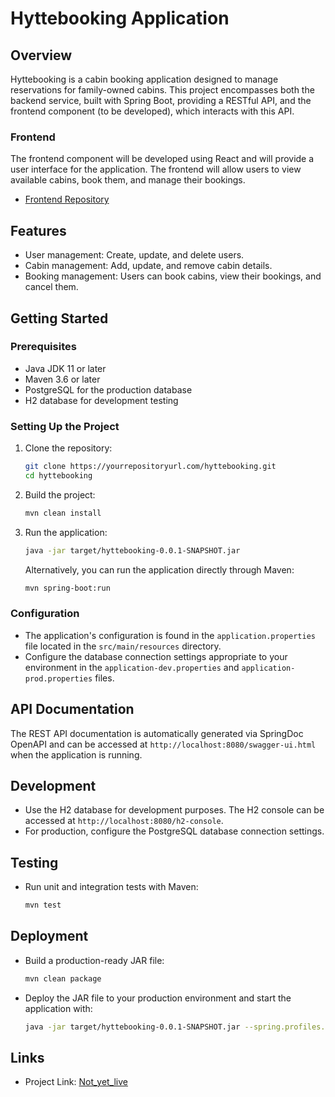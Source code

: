 # Hyttebooking Application

## Overview
Hyttebooking is a cabin booking application designed to manage reservations for family-owned cabins. This project encompasses both the backend service, built with Spring Boot, providing a RESTful API, and the frontend component (to be developed), which interacts with this API.

### Frontend
The frontend component will be developed using React and will provide a user interface for the application. The frontend will allow users to view available cabins, book them, and manage their bookings.
- [Frontend Repository](https://github.com/jkriesp/hyttebooking)
## Features
- User management: Create, update, and delete users.
- Cabin management: Add, update, and remove cabin details.
- Booking management: Users can book cabins, view their bookings, and cancel them.

## Getting Started

### Prerequisites
- Java JDK 11 or later
- Maven 3.6 or later
- PostgreSQL for the production database
- H2 database for development testing

### Setting Up the Project
1. Clone the repository:
   ```sh
   git clone https://yourrepositoryurl.com/hyttebooking.git
   cd hyttebooking
   ```
2. Build the project:
   ```sh
   mvn clean install
   ```
3. Run the application:
   ```sh
   java -jar target/hyttebooking-0.0.1-SNAPSHOT.jar
   ```
   Alternatively, you can run the application directly through Maven:
   ```sh
   mvn spring-boot:run
   ```

### Configuration
- The application's configuration is found in the `application.properties` file located in the `src/main/resources` directory.
- Configure the database connection settings appropriate to your environment in the `application-dev.properties` and `application-prod.properties` files.

## API Documentation
The REST API documentation is automatically generated via SpringDoc OpenAPI and can be accessed at `http://localhost:8080/swagger-ui.html` when the application is running.

## Development
- Use the H2 database for development purposes. The H2 console can be accessed at `http://localhost:8080/h2-console`.
- For production, configure the PostgreSQL database connection settings.

## Testing
- Run unit and integration tests with Maven:
  ```sh
  mvn test
  ```

## Deployment
- Build a production-ready JAR file:
  ```sh
  mvn clean package
  ```
- Deploy the JAR file to your production environment and start the application with:
  ```sh
  java -jar target/hyttebooking-0.0.1-SNAPSHOT.jar --spring.profiles.active=prod
  ```

## Links
- Project Link: [Not_yet_live](https://yourrepositoryurl.com/hyttebooking)
